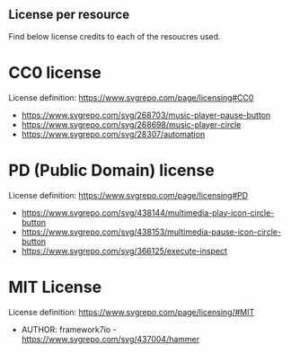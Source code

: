 ## License per resource

Find below license credits to each of the resoucres used.

# CC0 license

License definition: https://www.svgrepo.com/page/licensing#CC0

* https://www.svgrepo.com/svg/268703/music-player-pause-button
* https://www.svgrepo.com/svg/268698/music-player-circle
* https://www.svgrepo.com/svg/28307/automation

# PD (Public Domain) license

License definition: https://www.svgrepo.com/page/licensing#PD

* https://www.svgrepo.com/svg/438144/multimedia-play-icon-circle-button
* https://www.svgrepo.com/svg/438153/multimedia-pause-icon-circle-button
* https://www.svgrepo.com/svg/366125/execute-inspect

# MIT License

License definition: https://www.svgrepo.com/page/licensing/#MIT

* AUTHOR: framework7io - https://www.svgrepo.com/svg/437004/hammer
